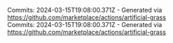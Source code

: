 Commits: 2024-03-15T19:08:00.371Z - Generated via https://github.com/marketplace/actions/artificial-grass
<br>
Commits: 2024-03-15T19:08:00.371Z - Generated via https://github.com/marketplace/actions/artificial-grass
<br>
